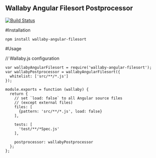 Wallaby Angular Filesort Postprocessor
---

[![Build Status](https://travis-ci.org/ryanwischkaemper/wallaby-angular-filesort.svg?branch=master)](https://travis-ci.org/ryanwischkaemper/wallaby-angular-filesort)

#Installation

`npm install wallaby-angular-filesort`

#Usage

// Wallaby.js configuration

```
var wallabyAngularFilesort = require('wallaby-angular-filesort');
var wallabyPostprocessor = wallabyAngularFilesort({
  whitelist: ['src/**/*.js']
});

module.exports = function (wallaby) {
  return {
    // set `load: false` to all Angular source files
    // (except external files)
    files: [
      {pattern: 'src/**/*.js', load: false}
    ],

    tests: [
      'test/**/*Spec.js'
    ],

    postprocessor: wallabyPostprocessor
  };
};

```
